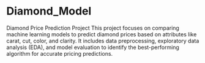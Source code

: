 # Diamond_Model
 Diamond Price Prediction Project This project focuses on comparing machine learning models to predict diamond prices based on attributes like carat, cut, color, and clarity. It includes data preprocessing, exploratory data analysis (EDA), and model evaluation to identify the best-performing algorithm for accurate pricing predictions.
